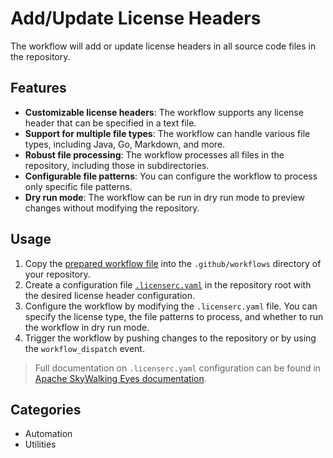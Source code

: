 # Add/Update License Headers

The workflow will add or update license headers in all source code files in the repository.

## Features

- **Customizable license headers**: The workflow supports any license header that can be specified in a text file.
- **Support for multiple file types**: The workflow can handle various file types, including Java, Go, Markdown, and more.
- **Robust file processing**: The workflow processes all files in the repository, including those in subdirectories.
- **Configurable file patterns**: You can configure the workflow to process only specific file patterns.
- **Dry run mode**: The workflow can be run in dry run mode to preview changes without modifying the repository.

## Usage

1. Copy the [prepared workflow file](../../workflow-templates/license-header.yml) into the `.github/workflows` directory of your repository.
2. Create a configuration file [`.licenserc.yaml`](../../config/examples/.licenserc.yaml) in the repository root with the desired license header configuration.
3. Configure the workflow by modifying the `.licenserc.yaml` file. You can specify the license type, the file patterns to process, and whether to run the workflow in dry run mode.
4. Trigger the workflow by pushing changes to the repository or by using the `workflow_dispatch` event.

> Full documentation on `.licenserc.yaml` configuration can be found in [Apache SkyWalking Eyes documentation](https://github.com/apache/skywalking-eyes).

## Categories

- Automation
- Utilities
